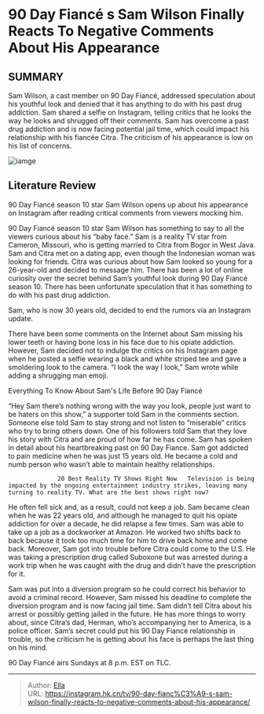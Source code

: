 # 90 Day Fiancé s Sam Wilson Finally Reacts To Negative Comments About His Appearance


## SUMMARY 



  Sam Wilson, a cast member on 90 Day Fiancé, addressed speculation about his youthful look and denied that it has anything to do with his past drug addiction.   Sam shared a selfie on Instagram, telling critics that he looks the way he looks and shrugged off their comments.   Sam has overcome a past drug addiction and is now facing potential jail time, which could impact his relationship with his fiancée Citra. The criticism of his appearance is low on his list of concerns.  

![iamge](https://static1.srcdn.com/wordpress/wp-content/uploads/2023/12/90-day-fianc-s-sam-wilson-finally-reacts-to-negative-comments-about-his-appearance.jpg)

## Literature Review
90 Day Fiancé season 10 star Sam Wilson opens up about his appearance on Instagram after reading critical comments from viewers mocking him.




90 Day Fiancé season 10 star Sam Wilson has something to say to all the viewers curious about his “baby face.” Sam is a reality TV star from Cameron, Missouri, who is getting married to Citra from Bogor in West Java. Sam and Citra met on a dating app, even though the Indonesian woman was looking for friends. Citra was curious about how Sam looked so young for a 26-year-old and decided to message him. There has been a lot of online curiosity over the secret behind Sam’s youthful look during 90 Day Fiancé season 10. There has been unfortunate speculation that it has something to do with his past drug addiction.




Sam, who is now 30 years old, decided to end the rumors via an Instagram update.


 

There have been some comments on the Internet about Sam missing his lower teeth or having bone loss in his face due to his opiate addiction. However, Sam decided not to indulge the critics on his Instagram page when he posted a selfie wearing a black and white striped tee and gave a smoldering look to the camera. “I look the way I look,” Sam wrote while adding a shrugging man emoji.


 Everything To Know About Sam&#39;s Life Before 90 Day Fiancé 
          

“Hey Sam there’s nothing wrong with the way you look, people just want to be haters on this show,” a supporter told Sam in the comments section. Someone else told Sam to stay strong and not listen to “miserable” critics who try to bring others down. One of his followers told Sam that they love his story with Citra and are proud of how far he has come. Sam has spoken in detail about his heartbreaking past on 90 Day Fiance. Sam got addicted to pain medicine when he was just 15 years old. He became a cold and numb person who wasn’t able to maintain healthy relationships.




                  20 Best Reality TV Shows Right Now   Television is being impacted by the ongoing entertainment industry strikes, leaving many turning to reality TV. What are the best shows right now?    

He often fell sick and, as a result, could not keep a job. Sam became clean when he was 22 years old, and although he managed to quit his opiate addiction for over a decade, he did relapse a few times. Sam was able to take up a job as a dockworker at Amazon. He worked two shifts back to back because it took too much time for him to drive back home and come back. Moreover, Sam got into trouble before Citra could come to the U.S. He was taking a prescription drug called Suboxone but was arrested during a work trip when he was caught with the drug and didn’t have the prescription for it.

Sam was put into a diversion program so he could correct his behavior to avoid a criminal record. However, Sam missed his deadline to complete the diversion program and is now facing jail time. Sam didn’t tell Citra about his arrest or possibly getting jailed in the future. He has more things to worry about, since Citra’s dad, Herman, who’s accompanying her to America, is a police officer. Sam’s secret could put his 90 Day Fiancé relationship in trouble, so the criticism he is getting about his face is perhaps the last thing on his mind.






90 Day Fiancé airs Sundays at 8 p.m. EST on TLC.






---

> Author: [Ella](https://instagram.hk.cn/)  
> URL: https://instagram.hk.cn/tv/90-day-fianc%C3%A9-s-sam-wilson-finally-reacts-to-negative-comments-about-his-appearance/  

